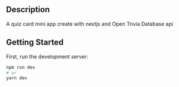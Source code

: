 ## Description

A quiz card mini app create with nextjs and Open Trivia Database api

## Getting Started

First, run the development server:

```bash
npm run dev
# or
yarn dev
```
